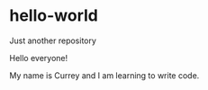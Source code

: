 # hello-world
Just another repository

Hello everyone!

My name is Currey and I am learning to write code. 
